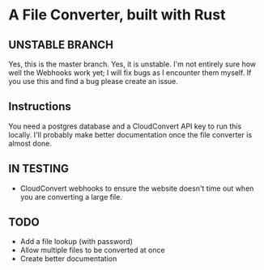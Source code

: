 # A File Converter, built with Rust
## UNSTABLE BRANCH
Yes, this is the master branch. Yes, it is unstable. I'm not entirely sure how well the Webhooks work yet; I will fix bugs as I encounter them myself.
If you use this and find a bug please create an issue.

## Instructions
You need a postgres database and a CloudConvert API key to run this locally.
I'll probably make better documentation once the file converter is almost done.

## IN TESTING
* CloudConvert webhooks to ensure the website doesn't time out when you are converting a large file.

## TODO
* Add a file lookup (with password)
* Allow multiple files to be converted at once
* Create better documentation
